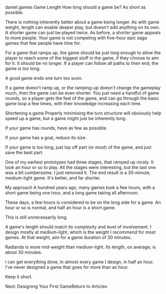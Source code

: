 daniel.games
Game Length
How long should a game be? As short as possible.

There is nothing inherently better about a game being longer. As with game weight, length can enable deeper play, but doesn't add anything on its own. A shorter game can just be played twice. As before, a shorter game appeals to more people. Your game is not competing with five-hour epic saga games that few people have time for.

For a game that ramps up, the game should be just long enough to allow the player to reach some of the biggest stuff in the game, if they choose to aim for it. It should be no longer. If a player can follow all paths to their end, the game is too long.

A good game ends one turn too soon.

If a game doesn't ramp up, or the ramping-up doesn't change the gameplay much, then the game can be even shorter. You just need a handful of game rounds, so a player gets the feel of the game, and can go through the basic game loop a few times, with their knowledge increasing each time.

Shortening a game
Properly minimising the turn structure will obviously help speed up a game, but a game might just be inherently long.

If your game has rounds, have as few as possible.

If your game has a goal, reduce its size.

If your game is too long, just lop off part (or most) of the game, and just save the best part.

One of my earliest prototypes had three stages, that ramped up nicely. It took an hour or so to play. All the stages were interesting, but the last one was a bit cumbersome. I just removed it. The end result is a 30-minute, medium-light game. It's better, and far shorter. 

My approach
A hundred years ago, many games took a few hours, with a short game being one hour, and a long game taking all afternoon.

These days, a few hours is considered to be on the long side for a game. An hour or so is normal, and half an hour is a short game.

This is still unnecessarily long.

A game's length should match its complexity and level of involvement. I design mostly at medium-light, which is the weight I recommend for most games. At that weight, aim for a game duration of 30 minutes.

Radlands is more mid-weight than medium-light. Its length, on average, is about 30 minutes. 

I can get everything done, in almost every game I design, in half an hour. I've never designed a game that goes for more than an hour.

Keep it short.

Next: Designing Your First GameReturn to Articles